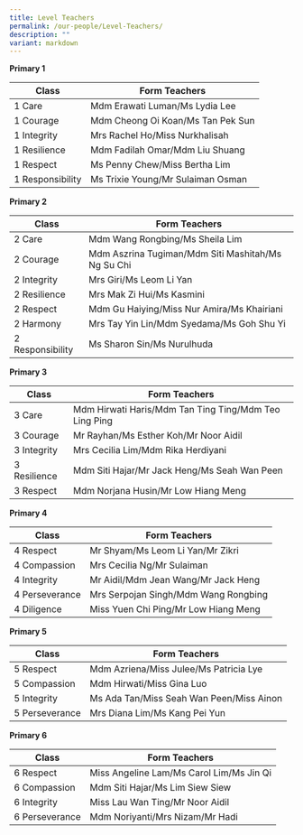 ```yaml
---
title: Level Teachers
permalink: /our-people/Level-Teachers/
description: ""
variant: markdown
---
```

**Primary 1**

| Class | Form Teachers | 
| -------- | -------- |
| 1 Care     | Mdm Erawati Luman/Ms Lydia Lee   |
| 1 Courage | Mdm Cheong Oi Koan/Ms Tan Pek Sun
| 1 Integrity | Mrs Rachel Ho/Miss Nurkhalisah
| 1 Resilience |Mdm Fadilah Omar/Mdm Liu Shuang
|1 Respect | Ms Penny Chew/Miss Bertha Lim
| 1 Responsibility | Ms Trixie Young/Mr Sulaiman Osman




**Primary 2**

| Class | Form Teachers | 
| -------- | -------- |
| 2 Care | Mdm Wang Rongbing/Ms Sheila Lim
| 2 Courage | Mdm Aszrina Tugiman/Mdm Siti Mashitah/Ms Ng Su Chi
| 2 Integrity | Mrs Giri/Ms Leom Li Yan
| 2 Resilience | Mrs Mak Zi Hui/Ms Kasmini
| 2 Respect | Mdm Gu Haiying/Miss Nur Amira/Ms Khairiani
| 2 Harmony | Mrs Tay Yin Lin/Mdm Syedama/Ms Goh Shu Yi
| 2 Responsibility | Ms Sharon Sin/Ms Nurulhuda

**Primary 3**

| Class | Form Teachers | 
| -------- | -------- |
|3 Care | Mdm Hirwati Haris/Mdm Tan Ting Ting/Mdm Teo Ling Ping
| 3 Courage | Mr Rayhan/Ms Esther Koh/Mr Noor Aidil
|3 Integrity | Mrs Cecilia Lim/Mdm Rika Herdiyani
| 3 Resilience | Mdm Siti Hajar/Mr Jack Heng/Ms Seah Wan Peen
| 3 Respect | Mdm Norjana Husin/Mr Low Hiang Meng

**Primary 4**

| Class | Form Teachers | 
| -------- | -------- |
| 4 Respect | Mr Shyam/Ms Leom Li Yan/Mr Zikri
|4 Compassion | Mrs Cecilia Ng/Mr Sulaiman
| 4 Integrity | Mr Aidil/Mdm Jean Wang/Mr Jack Heng
| 4 Perseverance | Mrs Serpojan Singh/Mdm Wang Rongbing
| 4 Diligence | Miss Yuen Chi Ping/Mr Low Hiang Meng


**Primary 5**

| Class | Form Teachers | 
| -------- | -------- |
| 5 Respect | Mdm Azriena/Miss Julee/Ms Patricia Lye
| 5 Compassion | Mdm Hirwati/Miss Gina Luo
| 5 Integrity | Ms Ada Tan/Miss Seah Wan Peen/Miss Ainon
| 5 Perseverance | Mrs Diana Lim/Ms Kang Pei Yun

**Primary 6**

| Class | Form Teachers | 
| -------- | -------- |
| 6 Respect | Miss Angeline Lam/Ms Carol Lim/Ms Jin Qi
| 6 Compassion | Mdm Siti Hajar/Ms Lim Siew Siew
| 6 Integrity |Miss Lau Wan Ting/Mr Noor Aidil
| 6 Perseverance | Mdm Noriyanti/Mrs Nizam/Mr Hadi